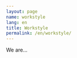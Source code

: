 ```yaml
---
layout: page
name: workstyle
lang: en
title: Workstyle
permalink: /en/workstyle/
---
```


We are...
